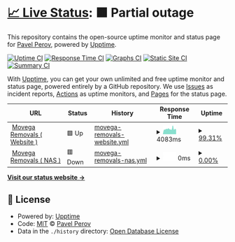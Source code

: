 # [📈 Live Status](https://perov93.github.io/status): <!--live status--> **🟧 Partial outage**

This repository contains the open-source uptime monitor and status page for [Pavel Perov](https://perov93.github.io/status), powered by [Upptime](https://github.com/upptime/upptime).

[![Uptime CI](https://github.com/perov93/status/workflows/Uptime%20CI/badge.svg)](https://github.com/perov93/status/actions?query=workflow%3A%22Uptime+CI%22)
[![Response Time CI](https://github.com/perov93/status/workflows/Response%20Time%20CI/badge.svg)](https://github.com/perov93/status/actions?query=workflow%3A%22Response+Time+CI%22)
[![Graphs CI](https://github.com/perov93/status/workflows/Graphs%20CI/badge.svg)](https://github.com/perov93/status/actions?query=workflow%3A%22Graphs+CI%22)
[![Static Site CI](https://github.com/perov93/status/workflows/Static%20Site%20CI/badge.svg)](https://github.com/perov93/status/actions?query=workflow%3A%22Static+Site+CI%22)
[![Summary CI](https://github.com/perov93/status/workflows/Summary%20CI/badge.svg)](https://github.com/perov93/status/actions?query=workflow%3A%22Summary+CI%22)

With [Upptime](https://upptime.js.org), you can get your own unlimited and free uptime monitor and status page, powered entirely by a GitHub repository. We use [Issues](https://github.com/perov93/status/issues) as incident reports, [Actions](https://github.com/perov93/status/actions) as uptime monitors, and [Pages](https://perov93.github.io/status) for the status page.

<!--start: status pages-->
<!-- This summary is generated by Upptime (https://github.com/upptime/upptime) -->
<!-- Do not edit this manually, your changes will be overwritten -->
<!-- prettier-ignore -->
| URL | Status | History | Response Time | Uptime |
| --- | ------ | ------- | ------------- | ------ |
| <img alt="" src="https://icons.duckduckgo.com/ip3/www.movega.co.uk.ico" height="13"> [Movega Removals ( Website )](https://www.movega.co.uk) | 🟩 Up | [movega-removals-website.yml](https://github.com/perov93/status/commits/HEAD/history/movega-removals-website.yml) | <details><summary><img alt="Response time graph" src="./graphs/movega-removals-website/response-time-week.png" height="20"> 4083ms</summary><br><a href="https://perov93.github.io/status/history/movega-removals-website"><img alt="Response time 3730" src="https://img.shields.io/endpoint?url=https%3A%2F%2Fraw.githubusercontent.com%2Fperov93%2Fstatus%2FHEAD%2Fapi%2Fmovega-removals-website%2Fresponse-time.json"></a><br><a href="https://perov93.github.io/status/history/movega-removals-website"><img alt="24-hour response time 3717" src="https://img.shields.io/endpoint?url=https%3A%2F%2Fraw.githubusercontent.com%2Fperov93%2Fstatus%2FHEAD%2Fapi%2Fmovega-removals-website%2Fresponse-time-day.json"></a><br><a href="https://perov93.github.io/status/history/movega-removals-website"><img alt="7-day response time 4083" src="https://img.shields.io/endpoint?url=https%3A%2F%2Fraw.githubusercontent.com%2Fperov93%2Fstatus%2FHEAD%2Fapi%2Fmovega-removals-website%2Fresponse-time-week.json"></a><br><a href="https://perov93.github.io/status/history/movega-removals-website"><img alt="30-day response time 3667" src="https://img.shields.io/endpoint?url=https%3A%2F%2Fraw.githubusercontent.com%2Fperov93%2Fstatus%2FHEAD%2Fapi%2Fmovega-removals-website%2Fresponse-time-month.json"></a><br><a href="https://perov93.github.io/status/history/movega-removals-website"><img alt="1-year response time 3690" src="https://img.shields.io/endpoint?url=https%3A%2F%2Fraw.githubusercontent.com%2Fperov93%2Fstatus%2FHEAD%2Fapi%2Fmovega-removals-website%2Fresponse-time-year.json"></a></details> | <details><summary><a href="https://perov93.github.io/status/history/movega-removals-website">99.31%</a></summary><a href="https://perov93.github.io/status/history/movega-removals-website"><img alt="All-time uptime 99.95%" src="https://img.shields.io/endpoint?url=https%3A%2F%2Fraw.githubusercontent.com%2Fperov93%2Fstatus%2FHEAD%2Fapi%2Fmovega-removals-website%2Fuptime.json"></a><br><a href="https://perov93.github.io/status/history/movega-removals-website"><img alt="24-hour uptime 100.00%" src="https://img.shields.io/endpoint?url=https%3A%2F%2Fraw.githubusercontent.com%2Fperov93%2Fstatus%2FHEAD%2Fapi%2Fmovega-removals-website%2Fuptime-day.json"></a><br><a href="https://perov93.github.io/status/history/movega-removals-website"><img alt="7-day uptime 99.31%" src="https://img.shields.io/endpoint?url=https%3A%2F%2Fraw.githubusercontent.com%2Fperov93%2Fstatus%2FHEAD%2Fapi%2Fmovega-removals-website%2Fuptime-week.json"></a><br><a href="https://perov93.github.io/status/history/movega-removals-website"><img alt="30-day uptime 99.58%" src="https://img.shields.io/endpoint?url=https%3A%2F%2Fraw.githubusercontent.com%2Fperov93%2Fstatus%2FHEAD%2Fapi%2Fmovega-removals-website%2Fuptime-month.json"></a><br><a href="https://perov93.github.io/status/history/movega-removals-website"><img alt="1-year uptime 99.94%" src="https://img.shields.io/endpoint?url=https%3A%2F%2Fraw.githubusercontent.com%2Fperov93%2Fstatus%2FHEAD%2Fapi%2Fmovega-removals-website%2Fuptime-year.json"></a></details>
| <img alt="" src="https://icons.duckduckgo.com/ip3/mvg.myqnapcloud.com.ico" height="13"> [Movega Removals ( NAS )](https://mvg.myqnapcloud.com) | 🟥 Down | [movega-removals-nas.yml](https://github.com/perov93/status/commits/HEAD/history/movega-removals-nas.yml) | <details><summary><img alt="Response time graph" src="./graphs/movega-removals-nas/response-time-week.png" height="20"> 0ms</summary><br><a href="https://perov93.github.io/status/history/movega-removals-nas"><img alt="Response time 725" src="https://img.shields.io/endpoint?url=https%3A%2F%2Fraw.githubusercontent.com%2Fperov93%2Fstatus%2FHEAD%2Fapi%2Fmovega-removals-nas%2Fresponse-time.json"></a><br><a href="https://perov93.github.io/status/history/movega-removals-nas"><img alt="24-hour response time 0" src="https://img.shields.io/endpoint?url=https%3A%2F%2Fraw.githubusercontent.com%2Fperov93%2Fstatus%2FHEAD%2Fapi%2Fmovega-removals-nas%2Fresponse-time-day.json"></a><br><a href="https://perov93.github.io/status/history/movega-removals-nas"><img alt="7-day response time 0" src="https://img.shields.io/endpoint?url=https%3A%2F%2Fraw.githubusercontent.com%2Fperov93%2Fstatus%2FHEAD%2Fapi%2Fmovega-removals-nas%2Fresponse-time-week.json"></a><br><a href="https://perov93.github.io/status/history/movega-removals-nas"><img alt="30-day response time 0" src="https://img.shields.io/endpoint?url=https%3A%2F%2Fraw.githubusercontent.com%2Fperov93%2Fstatus%2FHEAD%2Fapi%2Fmovega-removals-nas%2Fresponse-time-month.json"></a><br><a href="https://perov93.github.io/status/history/movega-removals-nas"><img alt="1-year response time 725" src="https://img.shields.io/endpoint?url=https%3A%2F%2Fraw.githubusercontent.com%2Fperov93%2Fstatus%2FHEAD%2Fapi%2Fmovega-removals-nas%2Fresponse-time-year.json"></a></details> | <details><summary><a href="https://perov93.github.io/status/history/movega-removals-nas">0.00%</a></summary><a href="https://perov93.github.io/status/history/movega-removals-nas"><img alt="All-time uptime 11.97%" src="https://img.shields.io/endpoint?url=https%3A%2F%2Fraw.githubusercontent.com%2Fperov93%2Fstatus%2FHEAD%2Fapi%2Fmovega-removals-nas%2Fuptime.json"></a><br><a href="https://perov93.github.io/status/history/movega-removals-nas"><img alt="24-hour uptime 0.00%" src="https://img.shields.io/endpoint?url=https%3A%2F%2Fraw.githubusercontent.com%2Fperov93%2Fstatus%2FHEAD%2Fapi%2Fmovega-removals-nas%2Fuptime-day.json"></a><br><a href="https://perov93.github.io/status/history/movega-removals-nas"><img alt="7-day uptime 0.00%" src="https://img.shields.io/endpoint?url=https%3A%2F%2Fraw.githubusercontent.com%2Fperov93%2Fstatus%2FHEAD%2Fapi%2Fmovega-removals-nas%2Fuptime-week.json"></a><br><a href="https://perov93.github.io/status/history/movega-removals-nas"><img alt="30-day uptime 0.00%" src="https://img.shields.io/endpoint?url=https%3A%2F%2Fraw.githubusercontent.com%2Fperov93%2Fstatus%2FHEAD%2Fapi%2Fmovega-removals-nas%2Fuptime-month.json"></a><br><a href="https://perov93.github.io/status/history/movega-removals-nas"><img alt="1-year uptime 11.97%" src="https://img.shields.io/endpoint?url=https%3A%2F%2Fraw.githubusercontent.com%2Fperov93%2Fstatus%2FHEAD%2Fapi%2Fmovega-removals-nas%2Fuptime-year.json"></a></details>

<!--end: status pages-->

[**Visit our status website →**](https://perov93.github.io/status)

## 📄 License

- Powered by: [Upptime](https://github.com/upptime/upptime)
- Code: [MIT](./LICENSE) © [Pavel Perov](https://perov93.github.io/status)
- Data in the `./history` directory: [Open Database License](https://opendatacommons.org/licenses/odbl/1-0/)
